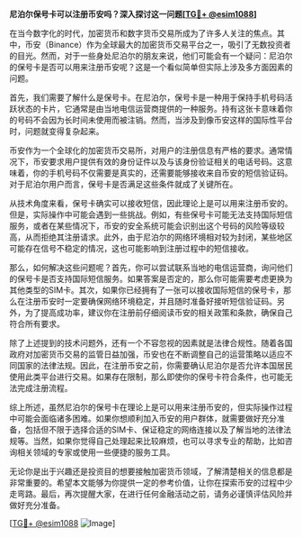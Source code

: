 **尼泊尔保号卡可以注册币安吗？深入探讨这一问题[[TG💪+ @esim1088](https://t.me/s/esim1088)]**

在当今数字化的时代，加密货币和数字货币交易所成为了许多人关注的焦点。其中，币安（Binance）作为全球最大的加密货币交易平台之一，吸引了无数投资者的目光。然而，对于一些身处尼泊尔的朋友来说，他们可能会有一个疑问：尼泊尔的保号卡是否可以用来注册币安呢？这是一个看似简单但实际上涉及多方面因素的问题。

首先，我们需要了解什么是保号卡。在尼泊尔，保号卡是一种用于保持手机号码活跃状态的卡片，它通常是由当地电信运营商提供的一种服务。持有这张卡意味着你的号码不会因为长时间未使用而被注销。然而，当涉及到像币安这样的国际性平台时，问题就变得复杂起来。

币安作为一个全球化的加密货币交易所，对用户的注册信息有严格的要求。通常情况下，币安要求用户提供有效的身份证件以及与该身份验证相关的电话号码。这意味着，你的手机号码不仅需要是真实的，还需要能够接收来自币安的短信验证码。对于尼泊尔用户而言，保号卡是否满足这些条件就成了关键所在。

从技术角度来看，保号卡确实可以接收短信，因此理论上是可以用来注册币安的。但是，实际操作中可能会遇到一些挑战。例如，有些保号卡可能无法支持国际短信服务，或者在某些情况下，币安的安全系统可能会识别出这个号码的风险等级较高，从而拒绝其注册请求。此外，由于尼泊尔的网络环境相对较为封闭，某些地区可能存在信号不稳定的情况，这也可能影响到注册过程中的短信接收。

那么，如何解决这些问题呢？首先，你可以尝试联系当地的电信运营商，询问他们的保号卡是否支持国际短信服务。如果答案是否定的，那么你可能需要考虑更换为其他类型的SIM卡。其次，如果你已经拥有了一张可以接收国际短信的保号卡，那么在注册币安时一定要确保网络环境稳定，并且随时准备好接听短信验证码。另外，为了提高成功率，建议你在注册前仔细阅读币安的相关政策和条款，确保自己符合所有要求。

除了上述提到的技术问题外，还有一个不容忽视的因素就是法律合规性。随着各国政府对加密货币交易的监管日益加强，币安也在不断调整自己的运营策略以适应不同国家的法律法规。因此，在注册币安之前，你需要确认尼泊尔是否允许本国居民使用此类平台进行交易。如果存在限制，那么即使你的保号卡符合条件，也可能无法完成注册流程。

综上所述，虽然尼泊尔的保号卡在理论上是可以用来注册币安的，但实际操作过程中可能会面临诸多困难。如果你想顺利加入币安的用户群体，就需要做好充分准备，包括但不限于选择合适的SIM卡、保证稳定的网络连接以及了解当地的法律法规等。当然，如果你觉得自己处理起来比较麻烦，也可以寻求专业的帮助，比如咨询相关领域的专家或使用一些便捷的服务工具。

无论你是出于兴趣还是投资目的想要接触加密货币领域，了解清楚相关的信息都是非常重要的。希望本文能够为你提供一定的参考价值，让你在探索币安的过程中少走弯路。最后，再次提醒大家，在进行任何金融活动之前，请务必谨慎评估风险并做好充分准备。

[[TG💪+ @esim1088](https://t.me/s/esim1088) ![Image](https://i.postimg.cc/4NQfJmqS/Snipaste-2025-05-13-00-14-12.png)]